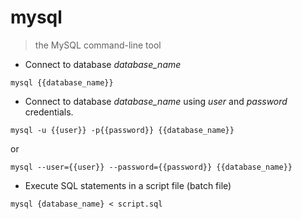 # mysql

> the MySQL command-line tool 

- Connect to database *database_name*

`mysql {{database_name}}`

- Connect to database *database_name* using *user* and *password* credentials.

`mysql -u {{user}} -p{{password}} {{database_name}}`

or

`mysql --user={{user}} --password={{password}} {{database_name}}`

- Execute SQL statements in a script file (batch file)

`mysql {database_name} < script.sql`